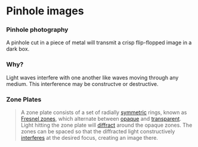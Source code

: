 # Pinhole images

### Pinhole photography

A pinhole cut in a piece of metal will transmit a crisp flip-flopped image in a dark box. 

### Why?

Light waves interfere with one another like waves moving through any medium. This interference may be constructve or destructive. 

### Zone Plates

> A zone plate consists of a set of radially [symmetric](https://en.wikipedia.org/wiki/Symmetric) rings, known as [Fresnel zones](https://en.wikipedia.org/wiki/Fresnel_zone), which alternate between [opaque](https://en.wikipedia.org/wiki/Opacity_%28optics%29) and [transparent](https://en.wikipedia.org/wiki/Transparency_%28optics%29). Light hitting the zone plate will [diffract](https://en.wikipedia.org/wiki/Diffraction) around the opaque zones. The zones can be spaced so that the diffracted light constructively [interferes](https://en.wikipedia.org/wiki/Interference_%28wave_propagation%29) at the desired focus, creating an image there.



